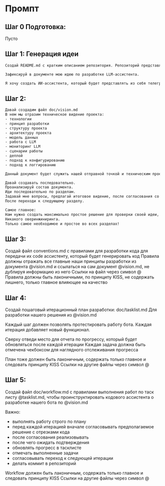 # Промпт

## Шаг 0 Подготовка:
Пусто

## Шаг 1: Генерация идеи
```txt  
Создай README.md с кратким описанием репозитория. Репозиторий представляет из себя выполнение домашнего задания после интенсива LLM Start с указанием фамилии имени студента и статусом выполнения. Короткое, понятное, простое описание.
```
```txt
Зафиксируй в документе мою идею по разработке LLM-ассистента.

Я хочу создать ИИ-ассистента, который будет представлять из себя телеграм бота. Задачей бота будет проводить первичную консультацию клиентов по услугам моей компании. Бот должен отрабатывать их вопросы, уточнять их потребности и проблемы, предлагать им наши услуги для решения их проблем. Информацию о компании и услугах будет подготовлена мною вручную и добавлена в системный промпт LLM.
```

## Шаг 2: 
```txt
Давай создадим файл doc/vision.md
В нем мы отразим техническое видение проекта:
- технологии
- принцип разработки
- структуру проекта
- архитектуру проекта 
- модель данных
- работа с LLM
- мониторинг LLM
- сценарии работы
- деплой
- подход к конфигурированию
- подход к логгированию

Данный документ будет служить нашей отправной точкой и техническим проектом для последующей разработки.

Давай создавать последовательно.
Проанализируй состав документа.
Иди последовательно по разделам.
Задавай мне вопросы, предлагай итоговое видение, после согласования со мной фиксируй в документе.
После переходи к следующему разделу.

Самое главное:
Нам нужно создать максимально простое решение для проверки своей идеи, по принципам KISS.
Никакого оверинжиниринга.
Только самое необходимое и простое во всех разделах!
```

## Шаг 3:
Создай файл conventions.md c правилами для разработки кода для передачи их code ассистенту, который будет генерировать код
Правила должны отражать все главные наши принципы разработки из документа @vision.md и ссылаться на сам документ @vision.md, не дублируя информацию из него
Ссылки на файл через символ @
Правила должны быть лаконичными, по принципу KISS, не содержать лишнего, только главное влияющее на качество 

## Шаг 4:
Создай пошаговый итерационный план разработки: doc/tasklist.md
Для разработки нашего решения из @vision.md

Каждый шаг должен позволять протестировать работу бота.
Каждая итерация добавляет новый функционал.

Сверху отведи место для отчета по прогрессу, который будет обновляться после каждой итерации
Каждая задача должна быть отмечена чекбоксом для наглядного отслеживания прогресса

План тоже должен быть лаконичным, содержать только главное и следовать принципу KISS
Ссылки на другие файлы через символ @

## Шаг 5:
Создай файл doc/workflow.md с правилами выполнения работ по таск листу @tasklist.md, чтобы проинструктировать кодового ассистента о разработке нашего бота по @vision.md

Важно:
- выполнять работу строго по плану
- перед каждой итерацией вначале согласовывать предполагаемое решение с отрезками кода
- после согласования реализовывать
- после чего ожидать подтверждения
- обновлять прогресс в тасклисте
- отмечать выполненные задачи
- согласовывать переход к следующей итерации
- делать коммит в репозиторий

Workflow должен быть лаконичным, содержать только главное и следовать принципу KISS
Ссылки на другие файлы через символ @

